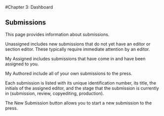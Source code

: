 #Chapter 3: Dashboard
## Submissions

This page provides information about submissions. 

Unassigned includes new submissions that do not yet have an editor or section editor. These typically require immediate attention by an editor.

My Assigned includes submissions that have come in and have been assigned to you.

My Authored include all of your own submissions to the press.

Each submission is listed with its unique identification number, its title, the initials of the assigned editor, and the stage that the submission is currently in (submission, review, copyediting, production).

The New Submission button allows you to start a new submission to the press.


